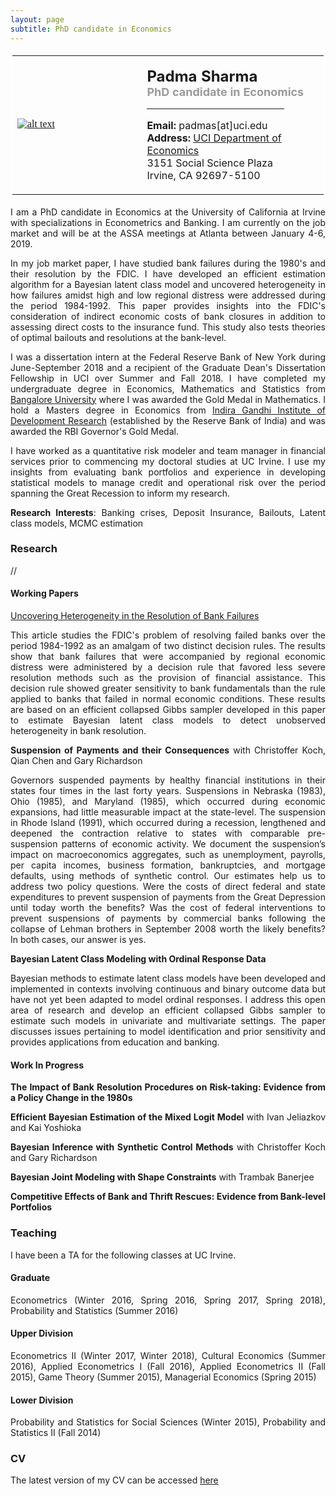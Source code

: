 ```yaml
--- 
layout: page
subtitle: PhD candidate in Economics
---
```

<style>
body {
text-align: justify}
</style>
<table bordercolor="#ffffff">
<tbody>
<tr>
<td style="width:350px;height:200px">
<font color="#0b5394" face="georgia, serif"><a href="IMGLINKTARGET"><img alt="alt text" height="HEIGHTpx" 
src="http://padmasharma.github.io/img/profilePhoto3.jpg" width="WIDTHpx"></a>&nbsp;</font></td>
<td align="left" style="width:400px;height:200px">
   <p><font size="5"><b>Padma Sharma</b></font><br>
      <font color="#9b9999" size="4"><b>PhD candidate in Economics</b></font><br>
   <hr width = "80%" margin-left:0 align="left" border="1px" color = "918f8f"></p>
<p><font size="3"><b>Email:</b> padmas[at]uci.edu</font><br>
<font size="3"><b>Address:</b> 
<a href="https://www.economics.uci.edu/grad/index.php/" target="_blank">UCI Department of Economics</a><br>
3151 Social Science Plaza<br>
Irvine, CA 92697-5100</font></p>
</td>
</tr>
</tbody>
</table>

I am a PhD candidate in Economics at the University of California at Irvine with specializations in Econometrics and Banking. I am currently on the job market and will be at the ASSA meetings at Atlanta between January 4-6, 2019.

In my job market paper, I have studied bank failures during the 1980's and their resolution by the FDIC. I have developed an efficient estimation algorithm for a Bayesian latent class model and uncovered heterogeneity in how failures amidst high and low regional distress were addressed during the period 1984-1992. This paper provides insights into the FDIC's consideration of indirect economic costs of bank closures in addition to assessing direct costs to the insurance fund. This study also tests theories of optimal bailouts and resolutions at the bank-level.  

I was a dissertation intern at the Federal Reserve Bank of New York during June-September 2018 and a recipient of the Graduate Dean's Dissertation Fellowship in UCI over Summer and Fall 2018. I have completed my undergraduate degree in Economics, Mathematics and Statistics from  <a href="http://bangaloreuniversity.ac.in//" target="_blank">Bangalore University</a> where I was awarded the Gold Medal in Mathematics. I hold a Masters degree in Economics from <a href="http://www.igidr.ac.in//" target="_blank">Indira Gandhi Institute of Development Research</a> (established by the Reserve Bank of India) and was awarded the RBI Governor's Gold Medal. 

I have worked as a quantitative risk modeler and team manager in financial services prior to commencing my doctoral studies at UC Irvine. I use my insights from evaluating bank portfolios and experience in developing statistical models to manage credit and operational risk over the period spanning the Great Recession to inform my research.

__Research Interests__: Banking crises, Deposit Insurance, Bailouts, Latent class models, MCMC estimation



### Research

//

#### Working Papers

<a href="https://drive.google.com/open?id=1nxJe7RI9TxIAs7UxJjmDuNqgMk2Pto1u" target="_blank">Uncovering Heterogeneity in the Resolution of Bank Failures</a>

This article studies the FDIC's problem of resolving failed banks over the period 1984-1992 as an amalgam of two distinct decision rules. The results show that bank failures that were accompanied by regional economic distress were administered by a decision
rule that favored less severe resolution methods such as the provision of financial assistance. This decision rule showed greater sensitivity to bank fundamentals than the rule applied to banks that failed in normal economic conditions. These results are based
on an efficient collapsed Gibbs sampler developed in this paper to estimate Bayesian latent class models to detect unobserved heterogeneity in bank resolution.

**Suspension of Payments and their Consequences** with Christoffer Koch, Qian Chen and Gary Richardson

Governors suspended payments by healthy financial institutions in their states four times in the last forty years. Suspensions in Nebraska (1983), Ohio (1985), and Maryland (1985), which occurred during economic expansions, had little measurable impact at the state-level. The suspension in Rhode Island (1991), which occurred during a recession, lengthened and deepened the contraction relative to states with comparable pre-suspension patterns of economic activity. We document the suspension’s impact on macroeconomics aggregates, such as unemployment, payrolls, per capita incomes, business formation, bankruptcies, and mortgage defaults, using methods of synthetic control. Our estimates help us to address two policy questions. Were the costs of direct federal and state expenditures to prevent suspension of payments from the Great Depression until today worth the benefits? Was the cost of federal interventions to prevent suspensions of payments by commercial banks following the collapse of Lehman brothers in September 2008 worth the likely benefits? In both cases, our answer is yes.

**Bayesian Latent Class Modeling with Ordinal Response Data**

Bayesian methods to estimate latent class models have been developed and implemented in contexts involving continuous and binary outcome data but have not yet been adapted to model ordinal responses. I address this open area of research and develop an efficient collapsed Gibbs sampler to estimate such models in univariate and multivariate settings. The paper discusses issues pertaining to model identification and prior sensitivity and provides applications from education and banking.

#### Work In Progress

**The Impact of Bank Resolution Procedures on Risk-taking: Evidence from a Policy Change in the 1980s**

**Efficient Bayesian Estimation of the Mixed Logit Model** with Ivan Jeliazkov and Kai Yoshioka

**Bayesian Inference with Synthetic Control Methods** with Christoffer Koch and Gary Richardson

**Bayesian Joint Modeling with Shape Constraints** with Trambak Banerjee

**Competitive Effects of Bank and Thrift Rescues: Evidence from Bank-level Portfolios**

### Teaching
I have been a TA for the following classes at UC Irvine.

#### Graduate
Econometrics (Winter 2016, Spring 2016, Spring 2017, Spring 2018), Probability and Statistics (Summer 2016)

#### Upper Division
Econometrics II (Winter 2017, Winter 2018), Cultural Economics (Summer 2016), Applied Econometrics I (Fall 2016), Applied Econometrics II (Fall 2015), Game Theory (Summer 2015), Managerial Economics (Spring 2015)

#### Lower Division
Probability and Statistics for Social Sciences (Winter 2015), Probability and Statistics II (Fall 2014)

### CV
The latest version of my CV can be accessed <a href="https://drive.google.com/open?id=1aGYIOJTrBeIqL8NfK3GOPCAvdHtbn0-w" target="_blank">here</a>


